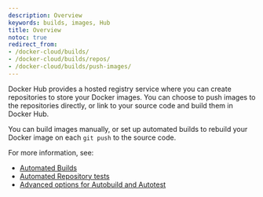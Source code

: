 ```yaml
---
description: Overview
keywords: builds, images, Hub
title: Overview
notoc: true
redirect_from:
- /docker-cloud/builds/
- /docker-cloud/builds/repos/
- /docker-cloud/builds/push-images/
---
```


Docker Hub provides a hosted registry service where you can create
repositories to store your Docker images. You can choose to push images to the
repositories directly, or link to your source code and build them in Docker
Hub.

You can build images manually, or set up automated builds to rebuild your Docker
image on each `git push` to the source code.

For more information, see:

* [Automated Builds](automated-build.md)
* [Automated Repository tests](automated-testing.md)
* [Advanced options for Autobuild and Autotest](advanced.md)
